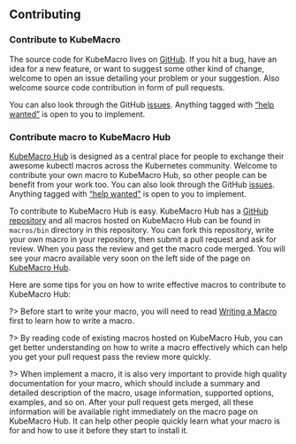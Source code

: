 ## Contributing

### Contribute to KubeMacro

The source code for KubeMacro lives on [GitHub](https://github.com/morningspace/kubemacro). If you hit a bug, have an idea for a new feature, or want to suggest some other kind of change, welcome to open an issue detailing your problem or your suggestion. Also welcome source code contribution in form of pull requests.

You can also look through the GitHub [issues](https://github.com/morningspace/kubemacro/issues). Anything tagged with [“help wanted”](https://github.com/morningspace/kubemacro/issues?q=is%3Aissue+is%3Aopen+label%3A%22help+wanted%22) is open to you to implement.

### Contribute macro to KubeMacro Hub

[KubeMacro Hub](https://morningspace.github.io/kubemacro-hub/) is designed as a central place for people to exchange their awesome kubectl macros across the Kubernetes community. Welcome to contribute your own macro to KubeMacro Hub, so other people can be benefit from your work too. You can also look through the GitHub [issues](https://github.com/morningspace/kubemacro-hub/issues). Anything tagged with [“help wanted”](https://github.com/morningspace/kubemacro-hub/issues?q=is%3Aissue+is%3Aopen+label%3A%22help+wanted%22) is open to you to implement.

To contribute to KubeMacro Hub is easy. KubeMacro Hub has a [GitHub repository](http://github.com/morningspace/kubemacro-hub) and all macros hosted on KubeMacro Hub can be found in `macros/bin` directory in this repository. You can fork this repository, write your own macro in your repository, then submit a pull request and ask for review. When you pass the review and get the macro code merged. You will see your macro available very soon on the left side of the page on [KubeMacro Hub](https://morningspace.github.io/kubemacro-hub/).

Here are some tips for you on how to write effective macros to contribute to KubeMacro Hub:

?> Before start to write your macro, you will need to read [Writing a Macro](writing-a-macro.md) first to learn how to write a macro.

?> By reading code of existing macros hosted on KubeMacro Hub, you can get better understanding on how to write a macro effectively which can help you get your pull request pass the review more quickly.

?> When implement a macro, it is also very important to provide high quality documentation for your macro, which should include a summary and detailed description of the macro, usage information, supported options, examples, and so on. After your pull request gets merged, all these information will be available right immediately on the macro page on KubeMacro Hub. It can help other people quickly learn what your macro is for and how to use it before they start to install it.
